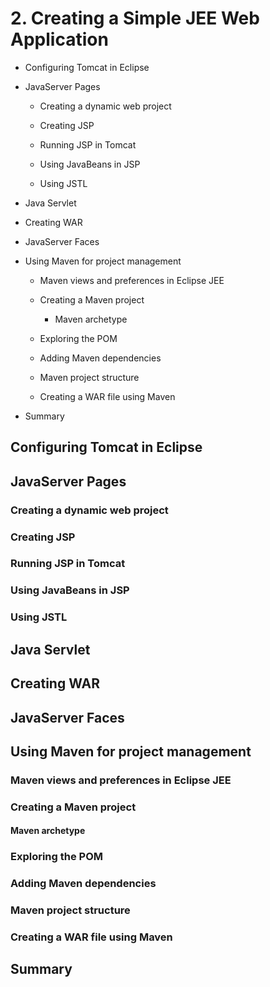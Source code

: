 # 2. Creating a Simple JEE Web Application

* Configuring Tomcat in Eclipse

* JavaServer Pages

   * Creating a dynamic web project

   * Creating JSP

   * Running JSP in Tomcat

   * Using JavaBeans in JSP

   * Using JSTL

* Java Servlet

* Creating WAR

* JavaServer Faces

* Using Maven for project management

   * Maven views and preferences in Eclipse JEE

   * Creating a Maven project

      * Maven archetype

   * Exploring the POM

   * Adding Maven dependencies

   * Maven project structure

   * Creating a WAR file using Maven

* Summary

## Configuring Tomcat in Eclipse

## JavaServer Pages

### Creating a dynamic web project

### Creating JSP

### Running JSP in Tomcat

### Using JavaBeans in JSP

### Using JSTL

## Java Servlet

## Creating WAR

## JavaServer Faces

## Using Maven for project management

### Maven views and preferences in Eclipse JEE

### Creating a Maven project

#### Maven archetype

### Exploring the POM

### Adding Maven dependencies

### Maven project structure

### Creating a WAR file using Maven

## Summary
